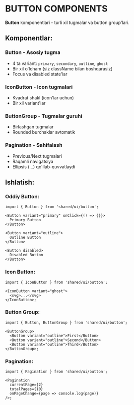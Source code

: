# BUTTON COMPONENTS

**Button** komponentlari - turli xil tugmalar va button group'lari.

## Komponentlar:

### **Button** - Asosiy tugma

- 4 ta variant: `primary`, `secondary`, `outline`, `ghost`
- Bir xil o'lcham (siz className bilan boshqarasiz)
- Focus va disabled state'lar

### **IconButton** - Icon tugmalari

- Kvadrat shakl (icon'lar uchun)
- Bir xil variant'lar

### **ButtonGroup** - Tugmalar guruhi

- Birlashgan tugmalar
- Rounded burchaklar avtomatik

### **Pagination** - Sahifalash

- Previous/Next tugmalari
- Raqamli navigatsiya
- Ellipsis (...) qo'llab-quvvatlaydi

## Ishlatish:

### Oddiy Button:

```tsx
import { Button } from 'shared/ui/button';

<Button variant="primary" onClick={() => {}}>
  Primary Button
</Button>

<Button variant="outline">
  Outline Button
</Button>

<Button disabled>
  Disabled Button
</Button>
```

### Icon Button:

```tsx
import { IconButton } from 'shared/ui/button';

<IconButton variant="ghost">
  <svg>...</svg>
</IconButton>;
```

### Button Group:

```tsx
import { Button, ButtonGroup } from 'shared/ui/button';

<ButtonGroup>
  <Button variant="outline">First</Button>
  <Button variant="outline">Second</Button>
  <Button variant="outline">Third</Button>
</ButtonGroup>;
```

### Pagination:

```tsx
import { Pagination } from 'shared/ui/button';

<Pagination
  currentPage={2}
  totalPages={10}
  onPageChange={page => console.log(page)}
/>;
```
